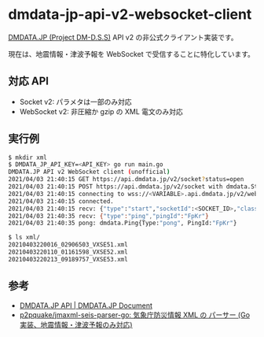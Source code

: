 # dmdata-jp-api-v2-websocket-client

[DMDATA.JP (Project DM-D.S.S)](https://dmdata.jp/) API v2 の非公式クライアント実装です。

現在は、地震情報・津波予報を WebSocket で受信することに特化しています。

## 対応 API

- Socket v2: パラメタは一部のみ対応
- WebSocket v2: 非圧縮か gzip の XML 電文のみ対応

## 実行例

```sh
$ mkdir xml
$ DMDATA_JP_API_KEY=<API_KEY> go run main.go
DMDATA.JP API v2 WebSocket client (unofficial)
2021/04/03 21:40:15 GET https://api.dmdata.jp/v2/socket?status=open
2021/04/03 21:40:15 POST https://api.dmdata.jp/v2/socket with dmdata.StartSocketRequest{Classifications:[]string{"telegram.earthquake"}, Types:[]string(nil), AppName:"P2PQuakeWSV2Client 0.1"}
2021/04/03 21:40:15 connecting to wss://<VARIABLE>.api.dmdata.jp/v2/websocket?ticket=<TICKET>
2021/04/03 21:40:15 connected.
2021/04/03 21:40:15 recv: {"type":"start","socketId":<SOCKET_ID>,"classifications":["telegram.earthquake"],"types":null,"test":"no","formats":["xml","a/n","binary"],"appName":"P2PQuakeWSV2Client 0.1","time":"2021-04-03T12:40:15.471Z"}
2021/04/03 21:40:35 recv: {"type":"ping","pingId":"FpKr"}
2021/04/03 21:40:35 pong: dmdata.Ping{Type:"pong", PingId:"FpKr"}

$ ls xml/
20210403220016_02906503_VXSE51.xml
20210403220110_01161598_VXSE52.xml
20210403220213_09189757_VXSE53.xml
```

## 参考

- [DMDATA.JP API | DMDATA.JP Document](https://dmdata.jp/doc/reference/)
- [p2pquake/jmaxml-seis-parser-go: 気象庁防災情報 XML の パーサー (Go 実装、地震情報・津波予報のみ対応)](https://github.com/p2pquake/jmaxml-seis-parser-go)
